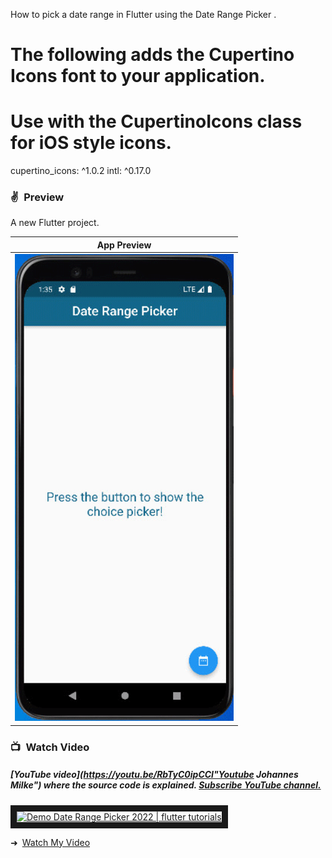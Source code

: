 How to pick a date range in Flutter using the Date Range Picker .

# The following adds the Cupertino Icons font to your application.
# Use with the CupertinoIcons class for iOS style icons.
  cupertino_icons: ^1.0.2
  intl: ^0.17.0

### ✌&ensp;Preview

A new Flutter project.

|              App Preview             
| :----------------------------------: 
| <a href="https://youtu.be/RbTyC0ipCCI" target="_blank"><img src="./screenshort/fullscreen.gif" width="350"></a> 



### 📺&ensp;Watch Video

##### [YouTube video](https://youtu.be/RbTyC0ipCCI"Youtube Johannes Milke") where the *source code* is explained. [Subscribe YouTube channel.](https://www.youtube.com/c/DecorZone?sub_confirmation=1 "YouTube Subscribe Decor Zone")  
<a href="https://youtu.be/RbTyC0ipCCI&feature=player_embedded
" target="_blank"><img src="https://i.ytimg.com/an_webp/RbTyC0ipCCI/mqdefault_6s.webp?du=3000&sqp=CJSA45oG&rs=AOn4CLA2TXrOTYX-ILL7uSphjQyjlIC6oQ" 
alt="Demo Date Range Picker 2022 | flutter tutorials" width="480" border="10" /></a>

➜&ensp;[Watch My Video](https://youtu.be/RbTyC0ipCCI "Watch My Video")
